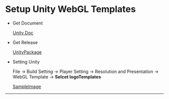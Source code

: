 # Setup Unity WebGL Templates

* Get Document

    [Unity Doc](https://docs.unity3d.com/Manual/webgl-templates.html)

* Get Release

    [UnityPackage](release)

* Setting Unity

    File -> Build Setting -> Player Setting -> Resolution and Presentation -> WebGL Template -> **Selcet logoTemplates**

    [SampleImage](image)

______________________________________________________________________

[release]: ./build/release.unitypackage
[image]:./images/logotemplate.jpg
